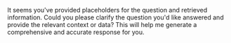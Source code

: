 It seems you've provided placeholders for the question and retrieved information. Could you please clarify the question you'd like answered and provide the relevant context or data? This will help me generate a comprehensive and accurate response for you.